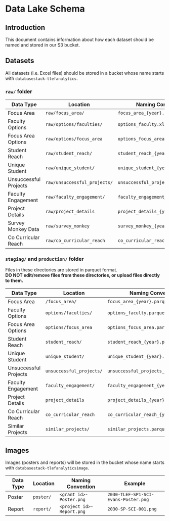 # Data Lake Schema
## Introduction
This document contains information about how each dataset should be named and stored in our S3 bucket.

## Datasets
All datasets (i.e. Excel files) should be stored in a bucket whose name starts with `databasestack-tlefanalytics`. 

### `raw/` folder

| Data Type | Location | Naming Convention | Example |
| --------- | -------- | ----------------- | ------- |
| Focus Area | `raw/focus_area/` | `focus_area_{year}.xlsx` | `focus_area_2024.xlsx`|
| Faculty Options | `raw/options/faculties/` | `options_faculty.xlsx` | `options_faculty.xlsx` |
| Focus Area Options | `raw/options/focus_area` | `options_focus_area.xlsx` | `options_focus_area.xlsx` |
| Student Reach | `raw/student_reach/` | `student_reach_{year}.xlsx` | `student_reach_2024.xlsx` |
| Unique Student | `raw/unique_student/` | `unique_student_{year}.xlsx` | `unique_student_2024.xlsx` |
| Unsuccessful Projects | `raw/unsuccessful_projects/` | `unsuccessful_projects_{year}.xlsx` | `unsuccessful_projects_2024.xlsx` |
| Faculty Engagement | `raw/faculty_engagement/` | `faculty_engagement_{year}.xlsx` | `faculty_engagement_2024.xlsx` |
| Project Details | `raw/project_details` | `project_details_{year}.xlsx` | `project_details_2024.xlsx` |
| Survey Monkey Data | `raw/survey_monkey` | `survey_monkey_{year}.xlsx` | `survey_monkey_2024.xlsx` |
| Co Curricular Reach | `raw/co_curricular_reach` | `co_curricular_reach_{year}.xlsx` |`co_curricular_reach_2024.xlsx` |

### `staging/` and `production/` folder

Files in these directories are stored in parquet format.\
**DO NOT edit/remove files from these directories, or upload files directly to them.**

| Data Type | Location | Naming Convention | Example |
| --------- | -------- | ----------------- | ------- |
| Focus Area | `/focus_area/` | `focus_area_{year}.parquet` | `focus_area_2024.parquet`|
| Faculty Options | `options/faculties/` | `options_faculty.parquet` | `options_faculty.parquet` |
| Focus Area Options | `options/focus_area` | `options_focus_area.parquet` | `options_focus_area.parquet` |
| Student Reach | `student_reach/` | `student_reach_{year}.parquet` | `student_reach_2024.parquet` |
| Unique Student | `unique_student/` | `unique_student_{year}.parquet` | `unique_student_2024.parquet` |
| Unsuccessful Projects | `unsuccessful_projects/` | `unsuccessful_projects_{year}.parquet` | `unsuccessful_projects_2024.parquet` |
| Faculty Engagement | `faculty_engagement/` | `faculty_engagement_{year}.parquet` | `faculty_engagement_2024.parquet` |
| Project Details | `project_details` | `project_details_{year}.xlsx` | `project_details_2024.parquet` |
| Co Curricular Reach | `co_curricular_reach` | `co_curricular_reach_{year}.parquet` |`co_curricular_reach_2024.parquet` |
| Similar Projects | `similar_projects/` | `similar_projects.parquet` | `similar_projects.parquet` |

## Images
Images (posters and reports) will be stored in the bucket whose name starts with `databasestack-tlefanalyticsimage`.

| Data Type | Location | Naming Convention | Example |
| --------- | -------- | ----------------- | ------- |
| Poster | `poster/` | `<grant id>-Poster.png` | `2030-TLEF-SP1-SCI-Evans-Poster.png` |
| Report | `report/` |`<project id>-Report.png` | `2030-SP-SCI-001.png` |
